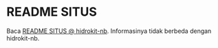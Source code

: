 # README SITUS

Baca [README SITUS @ hidrokit-nb](https://github.com/hidrokit/notebook/tree/master/docs). Informasinya tidak berbeda dengan hidrokit-nb.

